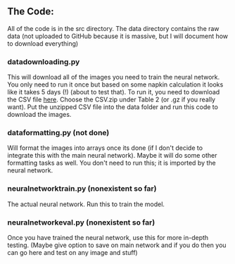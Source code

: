 ## The Code:

All of the code is in the src directory. The data directory contains the raw data (not uploaded to GitHub because it is massive, but I will document how to download everything)

### datadownloading.py
This will download all of the images you need to train the neural network. You only need to run it once but based on some napkin calculation it looks like it takes 5 days (!) (about to test that). To run it, you need to download the CSV file [here](https://data.galaxyzoo.org/). Choose the CSV.zip under Table 2 (or .gz if you really want). Put the unzipped CSV file into the data folder and run this code to download the images.

### dataformatting.py (not done)
Will format the images into arrays once its done (if I don't decide to integrate this with the main neural network). Maybe it will do some other formatting tasks as well. You don't need to run this; it is imported by the neural network.

### neuralnetworktrain.py (nonexistent so far)
The actual neural network. Run this to train the model.

### neuralnetworkeval.py (nonexistent so far)
Once you have trained the neural network, use this for more in-depth testing. (Maybe give option to save on main network and if you do then you can go here and test on any image and stuff)
